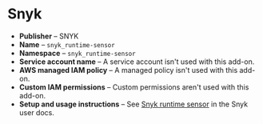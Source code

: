 # Snyk<a name="add-on-snyk"></a>
+ **Publisher** – SNYK
+ **Name** – `snyk_runtime-sensor`
+ **Namespace** – `snyk_runtime-sensor`
+ **Service account name** – A service account isn't used with this add\-on\.
+ **AWS managed IAM policy** – A managed policy isn't used with this add\-on\.
+ **Custom IAM permissions** – Custom permissions aren't used with this add\-on\.
+ **Setup and usage instructions** – See [Snyk runtime sensor](https://docs.snyk.io/integrate-with-snyk/snyk-runtime-sensor) in the Snyk user docs\.